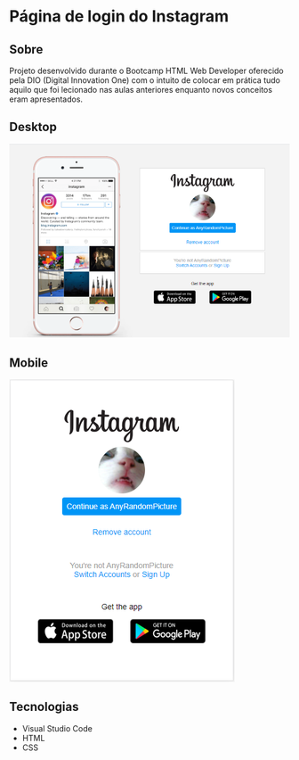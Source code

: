 # Página de login do Instagram

## Sobre
Projeto desenvolvido durante o Bootcamp HTML Web Developer oferecido pela DIO (Digital Innovation One) com o intuito de colocar em prática tudo aquilo que foi lecionado nas aulas anteriores enquanto novos conceitos eram apresentados.

## Desktop
![Desktop](https://github.com/sergiotavuencas/pagina-login-instagram-dio/blob/screenshots/Desktop.png?raw=true "Versão Desktop")

## Mobile
![Mobile](https://github.com/sergiotavuencas/pagina-login-instagram-dio/blob/screenshots/Mobile.png?raw=true "Versão Mobile")

## Tecnologias
* Visual Studio Code
* HTML
* CSS
